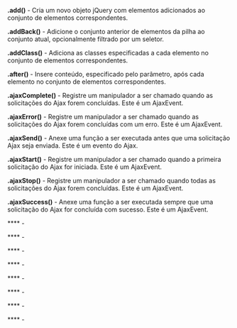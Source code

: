 **.add()** - Cria um novo objeto jQuery com elementos adicionados ao conjunto de elementos correspondentes.

**.addBack()** - Adicione o conjunto anterior de elementos da pilha ao conjunto atual, opcionalmente filtrado por um seletor.

**.addClass()** - Adiciona as classes especificadas a cada elemento no conjunto de elementos correspondentes.

**.after()** - Insere conteúdo, especificado pelo parâmetro, após cada elemento no conjunto de elementos correspondentes.

**.ajaxComplete()** - Registre um manipulador a ser chamado quando as solicitações do Ajax forem concluídas. Este é um AjaxEvent.

**.ajaxError()** - Registre um manipulador a ser chamado quando as solicitações do Ajax forem concluídas com um erro. Este é um AjaxEvent.

**.ajaxSend()** - Anexe uma função a ser executada antes que uma solicitação Ajax seja enviada. Este é um evento do Ajax.

**.ajaxStart()** - Registre um manipulador a ser chamado quando a primeira solicitação do Ajax for iniciada. Este é um AjaxEvent.

**.ajaxStop()** - Registre um manipulador a ser chamado quando todas as solicitações do Ajax forem concluídas. Este é um AjaxEvent.

**.ajaxSuccess()** - Anexe uma função a ser executada sempre que uma solicitação do Ajax for concluída com sucesso. Este é um AjaxEvent.

**** - 

**** - 

**** - 

**** - 

**** - 

**** - 

**** - 

**** - 
